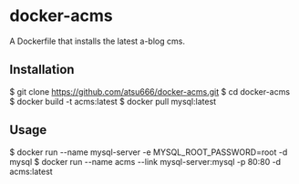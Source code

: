 docker-acms
===========

A Dockerfile that installs the latest a-blog cms.

## Installation

$ git clone https://github.com/atsu666/docker-acms.git
$ cd docker-acms
$ docker build -t acms:latest
$ docker pull mysql:latest

## Usage

$ docker run --name mysql-server -e MYSQL_ROOT_PASSWORD=root -d mysql
$ docker run --name acms --link mysql-server:mysql -p 80:80 -d acms:latest